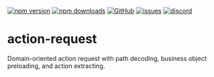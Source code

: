 [![npm version](https://img.shields.io/npm/v/@itrocks/action-request?logo=npm)](https://www.npmjs.org/package/@itrocks/action-request)
[![npm downloads](https://img.shields.io/npm/dm/@itrocks/action-request)](https://www.npmjs.org/package/@itrocks/action-request)
[![GitHub](https://img.shields.io/github/last-commit/itrocks-ts/action-request?color=2dba4e&label=commit&logo=github)](https://github.com/itrocks-ts/action-request)
[![issues](https://img.shields.io/github/issues/itrocks-ts/action-request)](https://github.com/itrocks-ts/action-request/issues)
[![discord](https://img.shields.io/discord/1314141024020467782?color=7289da&label=discord&logo=discord&logoColor=white)](https://25.re/ditr)

# action-request

Domain-oriented action request with path decoding, business object preloading, and action extracting.
